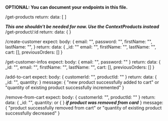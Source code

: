 **OPTIONAL: You can document your endpoints in this file.**



/get-products
return:
data: [ <all products ojects in an array> ]

***This one shouldn't be needed for now. Use the ContextProducts instead***
/get-product/:id
return:
data: { <one product object> }


/create-customer
expect:
body: {
  email: "",
  password: "",
  firstName: "",
  lastName: "",
}
return:
data: {
  _id: ""
  email: "",
  firstName: "",
  lastName: "",
  cart: [],
  previousOrders: []
}


/get-customer-infos
expect:
body: {
  email: "",
  password: ""
}
return:
data: {
  _id: "",
  email: "",
  firstName: "",
  lastName: "",
  cart: [],
  previousOrders: []
}


/add-to-cart
expect:
body: {
  customerId: "",
  productId: ""
}
return:
data: {
  _id: "<product id>",
  quantity: <updated quantity>
}
message: {
  "new product successfully added to cart"
  or
  "quantity of existing product successfully incremented"
}

/remove-from-cart
expect:
body: {
  customerId: "",
  productId: ""
}
return:
data: {
  _id: "<product id>",
  quantity: <updated quantity>
  or
  { } ***if product was removed from card***
}
message: {
   "product successfully removed from cart"
  or
  "quantity of existing product successfully decreased"
}